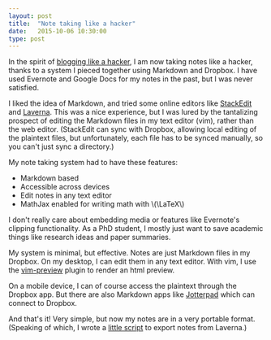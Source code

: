 ```yaml
---
layout: post
title:  "Note taking like a hacker"
date:   2015-10-06 10:30:00
type: post
---
```

In the spirit of [blogging like a hacker][tom], I am now taking notes like a hacker, thanks to a system I pieced together using Markdown and Dropbox.
I have used Evernote and Google Docs for my notes in the past, but I was never satisfied.

I liked the idea of Markdown, and tried some online editors like [StackEdit][se] and [Laverna][lav].
This was a nice experience, but I was lured by the tantalizing prospect of editing the Markdown files in my text editor (vim), rather than the web editor.
(StackEdit can sync with Dropbox, allowing local editing of the plaintext files, but unfortunately, each file has to be synced manually, so you can't just sync a directory.)

My note taking system had to have these features:

- Markdown based
- Accessible across devices
- Edit notes in any text editor
- MathJax enabled for writing math with \\(\LaTeX\\)

I don't really care about embedding media or features like Evernote's clipping functionality.
As a PhD student, I mostly just want to save academic things like research ideas and paper summaries.

My system is minimal, but effective.
Notes are just Markdown files in my Dropbox.
On my desktop, I can edit them in any text editor.
With vim, I use the [vim-preview][vp] plugin to render an html preview.

On a mobile device, I can of course access the plaintext through the Dropbox app.
But there are also Markdown apps like [Jotterpad][jot] which can connect to Dropbox.

And that's it! Very simple, but now my notes are in a very portable format. (Speaking of which, I wrote a [little script][exp] to export notes from Laverna.)

[tom]:http://tom.preston-werner.com/2008/11/17/blogging-like-a-hacker.html
[se]:https://stackedit.io
[lav]:https://laverna.cc
[vp]:https://github.com/greyblake/vim-preview
[jot]:http://2appstudio.com/jotterpad/
[exp]:https://github.com/tobanw/laverna-export
